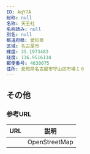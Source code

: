 ```yaml
---
ID: AqY7A
総称: null
名称: 天王社
名称読み: null
別名: null
都道府県: 愛知県
区域: 名古屋市
緯度: 35.1973483
経度: 136.9516134
郵便番号: 4630075
住所: 愛知県名古屋市守山区市場１６
---
```


## その他

### 参考URL

| URL | 説明          |
| --- | ------------- |
|     | OpenStreetMap |
